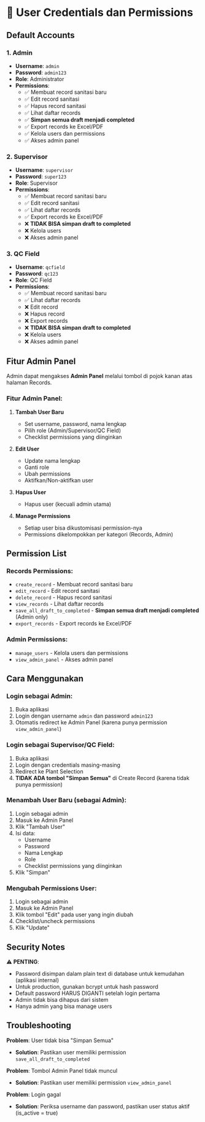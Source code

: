 # 🔐 User Credentials dan Permissions

## Default Accounts

### 1. Admin
- **Username**: `admin`
- **Password**: `admin123`
- **Role**: Administrator
- **Permissions**:
  - ✅ Membuat record sanitasi baru
  - ✅ Edit record sanitasi
  - ✅ Hapus record sanitasi
  - ✅ Lihat daftar records
  - ✅ **Simpan semua draft menjadi completed**
  - ✅ Export records ke Excel/PDF
  - ✅ Kelola users dan permissions
  - ✅ Akses admin panel

### 2. Supervisor
- **Username**: `supervisor`
- **Password**: `super123`
- **Role**: Supervisor
- **Permissions**:
  - ✅ Membuat record sanitasi baru
  - ✅ Edit record sanitasi
  - ✅ Lihat daftar records
  - ✅ Export records ke Excel/PDF
  - ❌ **TIDAK BISA simpan draft to completed**
  - ❌ Kelola users
  - ❌ Akses admin panel

### 3. QC Field
- **Username**: `qcfield`
- **Password**: `qc123`
- **Role**: QC Field
- **Permissions**:
  - ✅ Membuat record sanitasi baru
  - ✅ Lihat daftar records
  - ❌ Edit record
  - ❌ Hapus record
  - ❌ Export records
  - ❌ **TIDAK BISA simpan draft to completed**
  - ❌ Kelola users
  - ❌ Akses admin panel

## Fitur Admin Panel

Admin dapat mengakses **Admin Panel** melalui tombol di pojok kanan atas halaman Records.

### Fitur Admin Panel:
1. **Tambah User Baru**
   - Set username, password, nama lengkap
   - Pilih role (Admin/Supervisor/QC Field)
   - Checklist permissions yang diinginkan

2. **Edit User**
   - Update nama lengkap
   - Ganti role
   - Ubah permissions
   - Aktifkan/Non-aktifkan user

3. **Hapus User**
   - Hapus user (kecuali admin utama)

4. **Manage Permissions**
   - Setiap user bisa dikustomisasi permission-nya
   - Permissions dikelompokkan per kategori (Records, Admin)

## Permission List

### Records Permissions:
- `create_record` - Membuat record sanitasi baru
- `edit_record` - Edit record sanitasi
- `delete_record` - Hapus record sanitasi
- `view_records` - Lihat daftar records
- `save_all_draft_to_completed` - **Simpan semua draft menjadi completed** (Admin only)
- `export_records` - Export records ke Excel/PDF

### Admin Permissions:
- `manage_users` - Kelola users dan permissions
- `view_admin_panel` - Akses admin panel

## Cara Menggunakan

### Login sebagai Admin:
1. Buka aplikasi
2. Login dengan username `admin` dan password `admin123`
3. Otomatis redirect ke Admin Panel (karena punya permission `view_admin_panel`)

### Login sebagai Supervisor/QC Field:
1. Buka aplikasi
2. Login dengan credentials masing-masing
3. Redirect ke Plant Selection
4. **TIDAK ADA tombol "Simpan Semua"** di Create Record (karena tidak punya permission)

### Menambah User Baru (sebagai Admin):
1. Login sebagai admin
2. Masuk ke Admin Panel
3. Klik "Tambah User"
4. Isi data:
   - Username
   - Password
   - Nama Lengkap
   - Role
   - Checklist permissions yang diinginkan
5. Klik "Simpan"

### Mengubah Permissions User:
1. Login sebagai admin
2. Masuk ke Admin Panel
3. Klik tombol "Edit" pada user yang ingin diubah
4. Checklist/uncheck permissions
5. Klik "Update"

## Security Notes

⚠️ **PENTING**:
- Password disimpan dalam plain text di database untuk kemudahan (aplikasi internal)
- Untuk production, gunakan bcrypt untuk hash password
- Default password HARUS DIGANTI setelah login pertama
- Admin tidak bisa dihapus dari sistem
- Hanya admin yang bisa manage users

## Troubleshooting

**Problem**: User tidak bisa "Simpan Semua"
- **Solution**: Pastikan user memiliki permission `save_all_draft_to_completed`

**Problem**: Tombol Admin Panel tidak muncul
- **Solution**: Pastikan user memiliki permission `view_admin_panel`

**Problem**: Login gagal
- **Solution**: Periksa username dan password, pastikan user status aktif (is_active = true)
